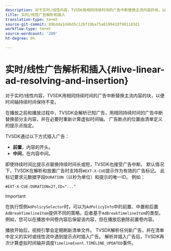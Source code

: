 ```yaml
---
description: 对于实时/线性内容，TVSDK用相同持续时间的广告中断替换主流内容的块，以便时间轴持续时间保持不变。
title: 实时/线性广告解析和插入
translation-type: tm+mt
source-git-commit: 89bdda1d4bd5c126f19ba75a819942df901183d1
workflow-type: tm+mt
source-wordcount: '289'
ht-degree: 0%

---
```



# 实时/线性广告解析和插入{#live-linear-ad-resolving-and-insertion}

对于实时/线性内容，TVSDK用相同持续时间的广告中断替换主流内容的块，以便时间轴持续时间保持不变。

在播放之前和播放过程中，TVSDK会解析已知广告，用相同持续时间的广告中断替换部分主内容，并在必要时重新计算虚拟时间轴。 广告断点的位置由清单定义的提示点指定。

TVSDK通过以下方式插入广告：

* **前置**，内容的开头。
* **中间**，在内容中间。

即使持续时间比提示点替换持续时间长或短，TVSDK也接受广告中断。 默认情况下，TVSDK在解析和放置广告时支持将`#EXT-X-CUE`提示作为有效的广告标记。 此标记要求元数据字段`DURATION`（以秒为单位）和提示的唯一ID。 例如：

```
#EXT-X-CUE:DURATION=27,ID="..."
```

>[!IMPORTANT]
>
>在执行惯例`AdPolicySelector`时，可以为`AdPolicyInfo`中的前置、中置和后置`AdBreakTimelineItem`提供不同的策略，后者基于`AdBreakTimelineItem`的类型。例如，您可以在播放中间卷内容后保留该内容，但在播放后删除前置卷内容。

播放开始后，视频引擎会定期刷新清单文件。 TVSDK解析任何新广告，并在清单中定义的实时或线性流中遇到提示点时插入广告。 解析并插入广告后，TVSDK再次计算虚拟时间轴并调度`TimelineEvent.TIMELINE_UPDATED`事件。

